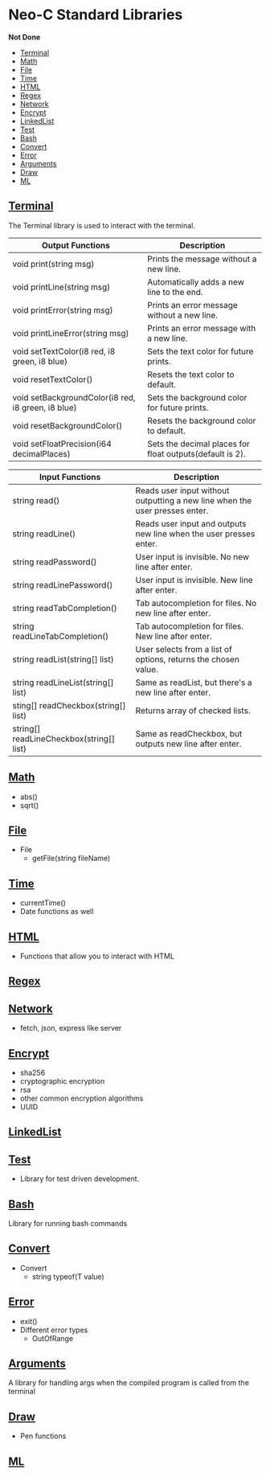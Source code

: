 # Neo-C Standard Libraries

**Not Done**

<!-- TOC -->

- [Terminal](#terminal)
- [Math](#math)
- [File](#file)
- [Time](#time)
- [HTML](#html)
- [Regex](#regex)
- [Network](#network)
- [Encrypt](#encrypt)
- [LinkedList](#linkedlist)
- [Test](#test)
- [Bash](#bash)
- [Convert](#convert)
- [Error](#error)
- [Arguments](#arguments)
- [Draw](#draw)
- [ML](#ml)

<!-- /TOC -->

## [Terminal](#neo-c-standard-libraries)
The Terminal library is used to interact with the terminal.

| Output Functions                                   | Description                                              |
|----------------------------------------------------|----------------------------------------------------------|
| void print(string msg)                             | Prints the message without a new line.                   |
| void printLine(string msg)                         | Automatically adds a new line to the end.                |
| void printError(string msg)                        | Prints an error message without a new line.              |
| void printLineError(string msg)                    | Prints an error message with a new line.                 |
| void setTextColor(i8 red, i8 green, i8 blue)       | Sets the text color for future prints.                   |
| void resetTextColor()                              | Resets the text color to default.                        |
| void setBackgroundColor(i8 red, i8 green, i8 blue) | Sets the background color for future prints.             |
| void resetBackgroundColor()                        | Resets the background color to default.                  |
| void setFloatPrecision(i64 decimalPlaces)          | Sets the decimal places for float outputs(default is 2). |

| Input Functions                          | Description                                                                 |
|------------------------------------------|-----------------------------------------------------------------------------|
| string read()                            | Reads user input without outputting a new line when the user presses enter. |
| string readLine()                        | Reads user input and outputs new line when the user presses enter.          |
| string readPassword()                    | User input is invisible. No new line after enter.                           |
| string readLinePassword()                | User input is invisible. New line after enter.                              |
| string readTabCompletion()               | Tab autocompletion for files. No new line after enter.                      |
| string readLineTabCompletion()           | Tab autocompletion for files. New line after enter.                         |
| string readList(string[] list)           | User selects from a list of options, returns the chosen value.              |
| string readLineList(string[] list)       | Same as readList, but there's a new line after enter.                       |
| sting[] readCheckbox(string[] list)      | Returns array of checked lists.                                             |
| string[] readLineCheckbox(string[] list) | Same as readCheckbox, but outputs new line after enter.                     |

## [Math](#neo-c-standard-libraries)
- abs()
- sqrt()

## [File](#neo-c-standard-libraries)
- File
  - getFile(string fileName)

## [Time](#neo-c-standard-libraries)
  - currentTime()
  - Date functions as well

## [HTML](#neo-c-standard-libraries)
- Functions that allow you to interact with HTML

## [Regex](#neo-c-standard-libraries)

## [Network](#neo-c-standard-libraries)
- fetch, json, express like server

## [Encrypt](#neo-c-standard-libraries)
- sha256
- cryptographic encryption
- rsa
- other common encryption algorithms
- UUID

## [LinkedList](#neo-c-standard-libraries)
## [Test](#neo-c-standard-libraries)
- Library for test driven development.
## [Bash](#neo-c-standard-libraries)
Library for running bash commands

## [Convert](#neo-c-standard-libraries)
- Convert
  - string typeof(T value)

## [Error](#neo-c-standard-libraries)
- exit()
- Different error types
	- OutOfRange

## [Arguments](#neo-c-standard-libraries)
A library for handling args when the compiled program is called from the terminal

## [Draw](#neo-c-standard-libraries)
- Pen functions

## [ML](#neo-c-standard-libraries)